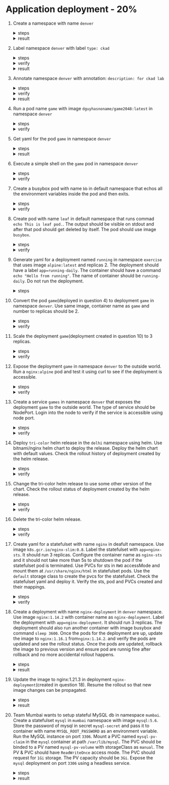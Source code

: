 # Application deployment - 20%

1. Create a namespace with name `denver`

    <details><summary>steps</summary>
    <p>

    ```bash
    kubectl create namespace denver
    ```
    </p>
    </details>

    <details><summary>result</summary>
    <p>

    ```text
    namespace/denver created
    ```
    </p>
    </details>

2. Label namespace `denver` with label `type: ckad`

    <details><summary>steps</summary>
    <p>

    ```bash
    kubectl label namespace denver type=ckad
    ```
    </p>
    </details>

    <details><summary>verify</summary>
    <p>

    ```bash
    kubectl get namespace denver --show-labels
    ```
    </p>
    </details>

    <details><summary>result</summary>
    <p>

    ```text
    NAME     STATUS   AGE   LABELS
    denver   Active   22m   kubernetes.io/metadata.name=denver,type=ckad
    ```
    </p>
    </details>

3. Annotate namespace `denver` with annotation:  `description: for ckad lab`

    <details><summary>steps</summary>
    <p>

    ```bash
    kubectl annotate namespace denver description='for ckad lab'
    ```
    </p>
    </details>

    <details><summary>verify</summary>
    <p>

    ```bash
    kubectl get namespace denver -o jsonpath={.metadata.annotations}
    ```
    </p>
    </details>

    <details><summary>result</summary>
    <p>

    ```text
    {"description":"for ckad lab"}
    ```
    </p>
    </details>

4. Run a pod name `game` with image `dguyhasnoname/game2048:latest` in namespace `denver`

    <details><summary>steps</summary>
    <p>

    ```bash
    kubectl run game -n denver --image=dguyhasnoname/game2048:latest --restart=Never
    ```
    </p>
    </details>

    <details><summary>verify</summary>
    <p>

    ```text
    kubectl get po -n denver
    NAME   READY   STATUS    RESTARTS   AGE
    game   1/1     Running   0          6m32s
    ```
    </p>
    </details>

5. Get yaml for the pod `game` in namespace `denver`

    <details><summary>steps</summary>
    <p>

    ```bash
    kubectl get po game -n denver -o yaml
    ```
    </p>
    </details>

    <details><summary>result</summary>
    <p>

    ```yaml
    metadata:
      creationTimestamp: "2021-10-03T05:45:26Z"
    labels:
      run: game
    name: game
    namespace: denver
    resourceVersion: "240869"
    uid: 9f79d237-c090-4cdc-a422-48ba266f3497
    spec:
      containers:
      - image: dguyhasnoname/game2048:latest
        imagePullPolicy: Always
        name: game
        resources: {}
        terminationMessagePath: /dev/termination-log
        terminationMessagePolicy: File
        volumeMounts:
        - mountPath: /var/run/secrets/kubernetes.io/serviceaccount
          name: kube-api-access-l4b8x
          readOnly: true
    dnsPolicy: ClusterFirst
    enableServiceLinks: true
    nodeName: minikube
    preemptionPolicy: PreemptLowerPriority
    priority: 0
    restartPolicy: Never
    schedulerName: default-scheduler
    securityContext: {}
    serviceAccount: default
    serviceAccountName: default
    terminationGracePeriodSeconds: 30
    tolerations:
    - effect: NoExecute
        key: node.kubernetes.io/not-ready
        operator: Exists
        tolerationSeconds: 300
    - effect: NoExecute
        key: node.kubernetes.io/unreachable
        operator: Exists
        tolerationSeconds: 300
    volumes:
    - name: kube-api-access-l4b8x
        projected:
        defaultMode: 420
        sources:
        - serviceAccountToken:
            expirationSeconds: 3607
            path: token
        - configMap:
            items:
            - key: ca.crt
                path: ca.crt
            name: kube-root-ca.crt
        - downwardAPI:
            items:
            - fieldRef:
                apiVersion: v1
                fieldPath: metadata.namespace
                path: namespace
    status:
      conditions:
      - lastProbeTime: null
        lastTransitionTime: "2021-10-03T05:45:26Z"
        status: "True"
        type: Initialized
      - lastProbeTime: null
        lastTransitionTime: "2021-10-03T05:45:59Z"
        status: "True"
        type: Ready
      - lastProbeTime: null
        lastTransitionTime: "2021-10-03T05:45:59Z"
        status: "True"
        type: ContainersReady
      - lastProbeTime: null
        lastTransitionTime: "2021-10-03T05:45:26Z"
        status: "True"
        type: PodScheduled
      containerStatuses:
      - containerID: docker://a22afea1c9fef2c8f0d7c171d71c44901858db40105c53fd6722e3a66a768467
        image: dguyhasnoname/game2048:latest
        imageID: docker-pullable://dguyhasnoname/game2048@sha256:d39bc83cd36b5179e547ce172332e687f83cbe3e4b5ee24f4714073068663708
        lastState: {}
        name: game
        ready: true
        restartCount: 0
        started: true
          state:
            running:
              startedAt: "2021-10-03T05:45:59Z"
    hostIP: 192.168.49.2
    phase: Running
    podIP: 172.17.0.23
    podIPs:
    - ip: 172.17.0.23
    qosClass: BestEffort
    startTime: "2021-10-03T05:45:26Z"
    ```
    </p>
    </details>

6. Execute a simple shell on the `game` pod in namespace `denver`

    <details><summary>steps</summary>
    <p>

    ```bash
    kubectl exec -it game -n denver -- /bin/sh
    ```
    </p>
    </details>

    <details><summary>verify</summary>
    <p>

    ```bash
    kubectl exec -it game -n denver -- /bin/sh
    # hostname
    game
    ```
    </p>
    </details>

7. Create a busybox pod with name `bb` in default namespace that echos all the environment variables inside the pod and then exits.

    <details><summary>steps</summary>
    <p>

    ```bash
    kubectl run bb --image=busybox --restart=Never -it -- env
    ```
    </p>
    </details>

    <details><summary>verify</summary>
    <p>

    ```bash
    PATH=/usr/local/sbin:/usr/local/bin:/usr/sbin:/usr/bin:/sbin:/bin
    HOSTNAME=bb
    TERM=xterm
    KUBERNETES_PORT_443_TCP_PROTO=tcp
    KUBERNETES_PORT_443_TCP_PORT=443
    KUBERNETES_PORT_443_TCP_ADDR=10.96.0.1
    KUBERNETES_SERVICE_HOST=10.96.0.1
    KUBERNETES_SERVICE_PORT=443
    KUBERNETES_SERVICE_PORT_HTTPS=443
    KUBERNETES_PORT=tcp://10.96.0.1:443
    KUBERNETES_PORT_443_TCP=tcp://10.96.0.1:443
    HOME=/root
    ```
    </p>
    <p>

    ```bash
    kubectl get po
    NAME                     READY   STATUS             RESTARTS         AGE
    bb                       0/1     Completed          0                86s
    ```
    </p>
    </details>

8. Create pod with name `leaf` in default namespace that runs commad `echo This is leaf pod.`. The output should be visible on stdout and after that pod should get deleted by itself. The pod should use image `busybox`.

    <details><summary>steps</summary>
    <p>

    ```bash
    kubectl run leaf --image=busybox -it --rm --restart=Never -- /bin/sh -c 'echo This is leaf pod.'
    ```
    </p>
    </details>

    <details><summary>verify</summary>
    <p>

    ```bash
    kubectl run leaf --image=busybox -it --rm --restart=Never -- /bin/sh -c 'echo This is leaf pod.'
    This is leaf pod.
    pod "leaf" deleted
    ```
    </p>
    </details>

9. Generate yaml for a deployment named `running` in namespace `exercise` that uses image `alpine:latest` and replicas 2. The deployment should have a label `app=running-daily`. The container should have a command `echo "Hello from running"`. The name of container should be `running-daily`. Do not run the deployment.

    <details><summary>steps</summary>
    <p>

    ```bash
    kubectl create ns exercise
    ```
    <p>

    ```bash
    kubectl create deploy running --image=alpine:latest --replicas=2 --namespace=exercise --dry-run=client -o yaml -- /bin/sh -c 'echo "Hello from running"'
    ```
    </p>

    Edit the container name to `running-daily` and add the label `app=running-daily`.
    <p>

    ```yaml
    apiVersion: apps/v1
    kind: Deployment
    metadata:
      creationTimestamp: null
      labels:
        app: running-daily
    name: running
    namespace: exercise
    spec:
      replicas: 2
    selector:
      matchLabels:
        app: running-daily
    strategy: {}
    template:
      metadata:
        creationTimestamp: null
        labels:
          app: running-daily
      spec:
        containers:
        - command:
          - /bin/sh
          - -c
          - echo "Hello from running"
          image: alpine:latest
          name: running-daily
          resources: {}
    status: {}
    ```
    </details>

10. Convert the pod `game`(deployed in question 4) to deployment `game` in namespace `denver`. Use same image, container name as `game` and number to replicas should be 2.

    <details><summary>steps</summary>
    <p>

    ```bash
    kubectl create deployment game -n denver --image=dguyhasnoname/game2048:latest --replicas=2 --dry-run=client -o yaml > game_deploy.yaml
    ```
    </p>
    <p>

    ```bash
    vi game_deploy.yaml
    ```
    </p>
    <p>

    ```yaml
    apiVersion: apps/v1
    kind: Deployment
    metadata:
      creationTimestamp: null
    labels:
      app: game
    name: game
    namespace: denver
    spec:
      replicas: 2
      selector:
        matchLabels:
          app: game
      strategy: {}
      template:
        metadata:
          creationTimestamp: null
          labels:
            app: game
        spec:
          containers:
          - image: dguyhasnoname/game2048:latest
            name: game2048
            resources: {}
    status: {}
    ```
    </p>
    <p>

    ```bash
    kubectl apply -f game_deploy.yaml
    ```
    </p>
    </details>

    <details><summary>verify</summary>
    <p>

    ```text
    kubectl get po -n denver
    NAME                    READY   STATUS    RESTARTS   AGE
    game                    1/1     Running   0          20m
    game-6dbf688b5f-jqfhn   1/1     Running   0          12s
    game-6dbf688b5f-qm7gm   1/1     Running   0          12s
    ```
    </p>
    <p>

    ```text
    kubectl get deployment -n denver
    NAME   READY   UP-TO-DATE   AVAILABLE   AGE
    game   2/2     2            2           82s
    ```
    </p>
    </details>

11. Scale the deployment `game`(deployment created in question 10) to 3 replicas.

    <details><summary>steps</summary>
    <p>

    ```bash
    kubectl scale deployment game -n denver --replicas=3
    ```
    </p>
    </details>

    <details><summary>verify</summary>
    <p>

    ```text
    kubectl get po -n denver
    NAME                    READY   STATUS              RESTARTS   AGE
    game                    1/1     Running             0          68m
    game-6dbf688b5f-jqfhn   1/1     Running             0          48m
    game-6dbf688b5f-qm7gm   1/1     Running             0          48m
    game-6dbf688b5f-xbmwt   0/1     ContainerCreating   0          5s
    ```
    </p>
    </details>

12. Expose the deployment `game` in namespace `denver` to the outside world. Run a `nginx:alpine` pod and test it using curl to see if the deployment is accessible.

    <details><summary>steps</summary>
    <p>
    ```bash
    kubectl expose deployment game -n denver --port=4444 --target-port=80 --type=ClusterIP --name=games
    ```
    </p>
    </details>

    <details><summary>verify</summary>
    <p>

    ```bash
    kubectl get svc -n denver
    NAME    TYPE        CLUSTER-IP       EXTERNAL-IP   PORT(S)          AGE
    games   ClusterIP   10.111.182.190   <none>        4444/TCP         2m40s
    ```
    </p>

    <p>

    ```bash
    kubectl run curl --rm -it --image=nginx:alpine --restart=Never -n denver -- /bin/sh -c 'curl -I http://10.111.182.190:4444'
    ```
    </p>

    <p>

    ```text
    HTTP/1.1 200 OK
    Server: nginx/1.15.12
    Date: Sun, 03 Oct 2021 07:09:06 GMT
    Content-Type: text/html
    Content-Length: 3378
    Last-Modified: Wed, 26 Sep 2018 18:37:14 GMT
    Connection: keep-alive
    ETag: "5babd1da-d32"
    Accept-Ranges: bytes

    pod "curl" deleted
    ```
    </p>
    </details>

13. Create a service `games` in namespace `denver` that exposes the deployment `game` to the outside world. The type of service should be NodePort. Login into the node to verify if the service is accessible using node port.

    <details><summary>steps</summary>
    <p>
    ```bash
    kubectl expose deployment game -n denver --port=3333 --target-port=80 --type=NodePort --name=game
    ```
    </p>
    </details>

    <details><summary>verify</summary>
    <p>

    ```bash
    kubectl get  svc -n denver
    NAME    TYPE        CLUSTER-IP       EXTERNAL-IP   PORT(S)          AGE
    game    NodePort    10.98.205.242    <none>        3333:32105/TCP   9m16s
    ```
    </p>

    <p>

    ```bash
    kubectl get po -n denver -o wide
    NAME                    READY   STATUS      RESTARTS   AGE   IP            NODE       NOMINATED NODE   READINESS GATES
    game-6dbf688b5f-jqfhn   1/1     Running     0          72m   172.17.0.24   minikube   <none>           <none>
    game-6dbf688b5f-qm7gm   1/1     Running     0          72m   172.17.0.25   minikube   <none>           <none>
    game-6dbf688b5f-xbmwt   1/1     Running     0          23m   172.17.0.26   minikube   <none>           <none>
    ```
    <p>

    ```bash
    minikube ssh
    Last login: Sun Oct  3 07:03:31 2021 from 192.168.49.1
    docker@minikube:~$
    ```
    </p>

    In this example, minikube is being used. If you are using some other cluster, you can login on the corresponding node where the game pod is running and then run the following command(replace minikube with your node name) to verify if the service is accessible.
    <p>

    ```bash
    docker@minikube:~$ curl -I http://minikube:32105
    HTTP/1.1 200 OK
    Server: nginx/1.15.12
    Date: Sun, 03 Oct 2021 07:15:15 GMT
    Content-Type: text/html
    Content-Length: 3378
    Last-Modified: Wed, 26 Sep 2018 18:37:14 GMT
    Connection: keep-alive
    ETag: "5babd1da-d32"
    Accept-Ranges: bytes
    ```
    </p>
    </details>

14. Deploy `tri-color` helm release in the `delhi` namespace using helm. Use bitnami/nginx helm chart to deploy the release. Deploy the helm chart with default values. Check the rollout history of deployment created by the helm release.

    <details><summary>steps</summary>
    Dowload the helm chart from bitnami/nginx repository.
    <p>

    ```bash
    helm repo add bitnami https://charts.bitnami.com/bitnami
    ```
    </p>

    Update the helm repo
    <p>

    ```bash
    helm repo update
    ```
    </p>

    Install the release
    <p>

    ```bash
    helm install tri-color bitnami/nginx --create-namespace --namespace delhi
    ```
    </p>

    Check deployment created and rollout status.
    <p>

    ```bash
    kubectl get deploy -n delhi
    kubectl rollout status deploy tri-color-nginx -n delhi
    ```
    </details>

    <details><summary>verify</summary>
    <p>

    ```text
    helm install tri-color bitnami/nginx --create-namespace --namespace delhi
    NAME: tri-color
    LAST DEPLOYED: Sun Oct  3 13:14:45 2021
    NAMESPACE: delhi
    STATUS: deployed
    REVISION: 1
    TEST SUITE: None
    NOTES:
    ** Please be patient while the chart is being deployed **

    NGINX can be accessed through the following DNS name from within your cluster:

        tri-color-nginx.delhi.svc.cluster.local (port 80)

    To access NGINX from outside the cluster, follow the steps below:

    1. Get the NGINX URL by running these commands:

    NOTE: It may take a few minutes for the LoadBalancer IP to be available.
            Watch the status with: 'kubectl get svc --namespace delhi -w tri-color-nginx'

        export SERVICE_PORT=$(kubectl get --namespace delhi -o jsonpath="{.spec.ports[0].port}" services tri-color-nginx)
        export SERVICE_IP=$(kubectl get svc --namespace delhi tri-color-nginx -o jsonpath='{.status.loadBalancer.ingress[0].ip}')
        echo "http://${SERVICE_IP}:${SERVICE_PORT}"

    ```
    </p>
    <p>

    ```bash
    helm list -n delhi
    NAME     	NAMESPACE	REVISION	UPDATED                             	STATUS  	CHART      	APP VERSION
    tri-color	delhi    	1       	2021-10-03 13:14:45.184267 +0530 IST	deployed	nginx-9.5.5	1.21.3
    ```
    </p>
    <p>

    ```bash
    kubectl get po -n delhi
    NAME                              READY   STATUS    RESTARTS   AGE
    tri-color-nginx-c987dd577-f4lg6   1/1     Running   0          110s
    ```
    </p>

    Check rollout status of deployment created.

    <p>

    ```bash
    kubectl get deploy -n delhi
    NAME              READY   UP-TO-DATE   AVAILABLE   AGE
    tri-color-nginx   1/1     1            1           3m45s
    ```

    <p>

    ```bash
    kubectl rollout status deploy tri-color-nginx -n delhi
    deployment "tri-color-nginx" successfully rolled out
    ```
    </details>

15. Change the tri-color helm release to use some other version of the chart. Check the rollout status of deployment created by the helm release.

    <details><summary>steps</summary>
    Search version for bitnami/nginx chart.
    <p>

    ```bash
    helm search repo bitnami/nginx --versions
    ```
    </p>

    Update the helm release `tri-color`
    <p>

    ```bash
    helm upgrade --install tri-color --version=9.5.0 bitnami/nginx --create-namespace --namespace delhi
    ```
    </p>

    Check the rollout history for deployment.
    <p>

    ```bash
    kubectl rollout history deploy tri-color-nginx -n delhi
    ```
    </p>
    </details>

    <details><summary>verify</summary>
    Check the new release.
    <p>

    ```bash
    helm upgrade --install tri-color --version=9.5.0 bitnami/nginx --create-namespace --namespace delhi
    Release "tri-color" has been upgraded. Happy Helming!
    NAME: tri-color
    LAST DEPLOYED: Sun Oct  3 13:26:24 2021
    NAMESPACE: delhi
    STATUS: deployed
    REVISION: 2
    TEST SUITE: None
    NOTES:
    ** Please be patient while the chart is being deployed **

    NGINX can be accessed through the following DNS name from within your cluster:

        tri-color-nginx.delhi.svc.cluster.local (port 80)

    To access NGINX from outside the cluster, follow the steps below:

    1. Get the NGINX URL by running these commands:

    NOTE: It may take a few minutes for the LoadBalancer IP to be available.
            Watch the status with: 'kubectl get svc --namespace delhi -w tri-color-nginx'

        export SERVICE_PORT=$(kubectl get --namespace delhi -o jsonpath="{.spec.ports[0].port}" services tri-color-nginx)
        export SERVICE_IP=$(kubectl get svc --namespace delhi tri-color-nginx -o jsonpath='{.status.loadBalancer.ingress[0].ip}')
        echo "http://${SERVICE_IP}:${SERVICE_PORT}"
    ```
    </p>
    List the helm release.
    <p>

    ```bash
    helm list -n delhi
    NAME     	NAMESPACE	REVISION	UPDATED                             	STATUS  	CHART      	APP VERSION
    tri-color	delhi    	2       	2021-10-03 13:26:24.203328 +0530 IST	deployed	nginx-9.5.0	1.21.1
    ```
    </p>

    Check rollout status of deployment created.
    <p>

    ```bash
    kubectl rollout history deploy tri-color-nginx -n delhi
    deployment.apps/tri-color-nginx
    REVISION  CHANGE-CAUSE
    1         <none>
    2         <none>
    ```
    </p>
    </details>

16. Delete the tri-color helm release.

    <details><summary>steps</summary>
    Delete the helm release `tri-color`.
    <p>

    ```bash
    helm uninstall tri-color -n delhi
    ```
    </p>
    </details>

    <details><summary>verify</summary>
    <p>

    ```bash
    helm uninstall tri-color -n delhi
    release "tri-color" uninstalled
    ```
    </p>
    </details>

17. Create yaml for a statefulset with name `nginx` in deafult namespace. Use image `k8s.gcr.io/nginx-slim:0.8`. Label the statefulset with `app=nginx-sts`. It should run 3 replicas. Configure the container name as `nginx-sts` and it should not take more than 5s to shutdown the pod if the statefulset pod is terminated. Use PVCs for sts in `RWO` accessMode and mount them at `/usr/share/nginx/html` in statefulset pods. Use the `default` storage class to create the pvcs for the statefulset. Check the statefulset yaml and deploy it. Verify the sts, pod and PVCs created and their mappings.

    <details><summary>steps</summary>
    Prepare yaml for statefulset.
    <p>

    ```text
    apiVersion: apps/v1
    kind: StatefulSet
    metadata:
      name: nginx
    spec:
      selector:
        matchLabels:
          app: nginx-sts
      serviceName: "nginx"
      replicas: 3 # by default is 1
      template:
        metadata:
          labels:
            app: nginx-sts
        spec:
          terminationGracePeriodSeconds: 5
          containers:
          - name: nginx-sts
            image: k8s.gcr.io/nginx-slim:0.8
            volumeMounts:
            - name: www
              mountPath: /usr/share/nginx/html
      volumeClaimTemplates:
      - metadata:
          name: www
        spec:
          accessModes: [ "ReadWriteOnce" ]
          resources:
            requests:
              storage: 200Mi
    ```
    </p>

    deploy statefulset.

    <p>

    ```bash
    kubectl apply -f nginx-sts.yaml
    ```
    </p>

    Check the statefulset, pods and PVCs.
    <p>

    ```bash
    kubectl get statefulset,po,pvc
    ```
    </p>
    </details>

    <details><summary>verify</summary>
    <p>

    ```text
    kubectl get statefulset,po,pvc -o wide
    NAME                     READY   AGE     CONTAINERS   IMAGES
    statefulset.apps/nginx   3/3     5m11s   nginx-sts    k8s.gcr.io/nginx-slim:0.8

    NAME                         READY   STATUS             RESTARTS          AGE     IP            NODE       NOMINATED NODE   READINESS GATES
    pod/nginx-0                  1/1     Running            0                 5m11s   172.17.0.27   minikube   <none>           <none>
    pod/nginx-1                  1/1     Running            0                 5m9s    172.17.0.28   minikube   <none>           <none>
    pod/nginx-2                  1/1     Running            0                 5m8s    172.17.0.31   minikube   <none>           <none>

    NAME                                STATUS   VOLUME                                     CAPACITY   ACCESS MODES   STORAGECLASS   AGE
    persistentvolumeclaim/www-nginx-0   Bound    pvc-2b120e12-53e6-40b4-bb5b-6bb5c1aa0698   200Mi      RWO            standard       2m59s
    persistentvolumeclaim/www-nginx-1   Bound    pvc-a34cf366-061c-4ef3-932f-ea2274d9154e   200Mi      RWO            standard       2m56s
    persistentvolumeclaim/www-nginx-2   Bound    pvc-29417f58-6048-457a-a30f-ae3194be4e39   200Mi      RWO            standard       2m53s

    ```
    </p>
    </details>

18. Create a deployment with name `nginx-deployment` in `denver` namespace. Use image `nginx:1.14.2` with container name as `nginx-deployment`. Label the deployment with `app=nginx-deployment`. It should run 3 replicas. The deployment should also run another container with image busybox and command `sleep 3600`. Once the pods for the deployment are up, update the image to `nginx:1.16.1` from`nginx:1.14.2`. and verify the pods are updated and see the rollout status. Once the pods are updated, rollback the image to previous version and ensure pod are runnig fine after rollback and no more accidental rollout happens.

    <details><summary>steps</summary>
    Create initial deployment yaml and store in nginx-deployment.yaml.
    <p>

    ```bash
    kubectl create deploy nginx-deployment -n denver --image=nginx:1.14.2 --replicas=3 --dry-run=client -o yaml
    ```
    </p>
    Edit the deployment yaml to add another container.

    <p>

    ```yaml
    apiVersion: apps/v1
    kind: Deployment
    metadata:
      creationTimestamp: null
      labels:
        app: nginx-deployment
      name: nginx-deployment
      namespace: denver
    spec:
      replicas: 3
      selector:
        matchLabels:
          app: nginx-deployment
      strategy: {}
      template:
        metadata:
          creationTimestamp: null
          labels:
            app: nginx-deployment
        spec:
          containers:
          - image: busybox
            name: busybox
            command: ["/bin/sh", "-c", "sleep 3600"]
          - image: nginx:1.14.2
            name: nginx-deployment
            resources: {}
    status: {}
    ```
    </p>
    Apply the deployment yaml.

    <p>

    ```bash
    kubectl apply -f nginx-deployment.yaml
    ```
    </p>
    Update the image to nginx:1.16.1.
    <p>

    ```bash
    kubectl set image deploy nginx-deployment nginx-deployment=nginx:1.16.2 -n denver
    ```
    </p>
    Verify the pods are updated and see the rollout status.
    <p>

    ```bash
    kubectl rollout status deploy nginx-deployment -n denver
    ```
    </p>
    Rollback the image to nginx:1.14.2.
    <p>

    ```bash
    kubectl rollout undo nginx-deployment -n denver --to-revision=1
    ```
    </p>
    Pause the rollout to avoid any further release.
    <p>

    ```bash
    kubectl rollout pause nginx-deployment -n denver
    ```
    </p>
    </details>

    <details><summary>result</summary>
    Verify that deployment pods are running fine.
    <p>

    ```text
    ┗━ ॐ  kubectl get po -n denver -l app=nginx-deployment
    NAME                                READY   STATUS      RESTARTS   AGE
    nginx-deployment-6774947b7d-cprzd   2/2     Running     0          36s
    nginx-deployment-6774947b7d-g9wfm   2/2     Running     0          59s
    nginx-deployment-6774947b7d-v4zzm   2/2     Running     0          80s
    ```
    </p>

    Verify that the image is updated.
    <p>

    ```bash
    kubectl get po -n denver -l app=nginx-deployment -o jsonpath='{.items[*].spec.containers[?(@.name=="nginx-deployment")].image}'
    ```
    </p>
    Verify if the rollout is paused. Try updating a new image and see if changes gets rolled out.
    <p>

    ```bash
    ┗━ ॐ  kubectl set image deploy nginx-deployment nginx-deployment=nginx:1.16.4 -n denver
    deployment.apps/nginx-deployment image updated
    ┗━ ॐ  kubectl rollout status deploy nginx-deployment -n denver
    Waiting for deployment "nginx-deployment" rollout to finish: 0 out of 3 new replicas have been updated...
    ```
    </p>
    If you check the rollout will not happen and old pods will keep running. We may have to resume the rollout to see the changes.
    </details>

19. Update the image to nginx:1.21.3 in deployment `nginx-deployment`(created in question 18). Resume the rollout so that new image changes can be propagated.

    <details><summary>steps</summary>
    <p>

    ```bash
    kubectl set image deploy nginx-deployment nginx-deployment=nginx:1.21.3 -n denver
    ```
    </p>
    Resume the rollout.
    <p>

    ```bash
    kubectl rollout resume nginx-deployment -n denver
    ```
    </p>
    </details>

    <details><summary>result</summary>
    <p>

    ```bash
    ┗━ ॐ  kubectl rollout resume deploy nginx-deployment -n denver
    deployment.apps/nginx-deployment resumed
    ```
    </p>

    Verify that the pods are updated.
    <p>

    ```bash
    ┗━ ॐ      kubectl get po -n denver -l app=nginx-deployment -o jsonpath='{.items[*].spec.containers[?(@.name=="nginx-deployment")].image}'
    nginx:1.21.3 nginx:1.21.3 nginx:1.21.3
    ```
    </details>

20. Team Mumbai wants to setup stateful MySQL db in namespace `mumbai`. Create a statefulset `mysql` in `mumbai` namespace with image `mysql:5.6`. Store the password of mysql in secret `mysql-secret` and pass it to container with name `MYSQL_ROOT_PASSWORD` as an environment variable. Run the MySQL instance on port `3306`. Mount a PVC named `mysql-pv-claim` in the `mysql` container at path `/var/lib/mysql`. The PVC should be binded to a PV named `mysql-pv-volume` with storageClass as `manual`. The PV & PVC should have `ReadWriteOnce` access mode. The PVC should request for `1Gi` storage. The PV capacity should be `3Gi`. Expose the `mysql` deployment on port `3306` using a headless service.

    <details><summary>steps</summary>
    <p>

    ```bash
    kubectl create ns mumbai
    ```
    </p>
    Create the storageClass, PV and PVC using storage.yaml.
    <p>

    ```yaml
    apiVersion: storage.k8s.io/v1
    kind: StorageClass
    metadata:
      name: manual
    provisioner: k8s.io/minikube-hostpath # this is for minikube clusters. Use appropriate provisioner if working on other clusters.
    reclaimPolicy: Retain
    allowVolumeExpansion: true
    ---
    apiVersion: v1
    kind: PersistentVolume
    metadata:
      name: mysql-pv-volume
      labels:
        type: local
    spec:
      storageClassName: manual
      capacity:
        storage: 3Gi
      accessModes:
        - ReadWriteOnce
      hostPath:
        path: "/mnt/data"
    ---
    apiVersion: v1
    kind: PersistentVolumeClaim
    metadata:
      name: mysql-pv-claim
      namespace: mumbai
    spec:
      storageClassName: manual
      accessModes:
        - ReadWriteOnce
      resources:
        requests:
          storage: 1Gi
    ```
    </p>
    Generate the basic mysql deployment  yaml.
    <p>

    ```bash
    kubectl create deploy mysql -n mumbai --image=mysql:5.6 --port=3306 --dry-run=client -o yaml > mysql-deploy.yaml
    ```
    </p>
    Edit the deployment yaml.
    <p>

    ```yaml
    apiVersion: apps/v1
    kind: Deployment
    metadata:
      name: mysql
      namespace: mumbai
    spec:
      selector:
        matchLabels:
          app: mysql
      template:
        metadata:
          labels:
            app: mysql
        spec:
          containers:
          - image: mysql:5.6
            name: mysql
            env:
            - name: MYSQL_ROOT_PASSWORD
              valueFrom:
                secretKeyRef:
                  name: mysql-secret
                  key: MYSQL_ROOT_PASSWORD
            ports:
            - containerPort: 3306
              name: mysql
            volumeMounts:
            - name: mysql-persistent-storage
              mountPath: /var/lib/mysql
          volumes:
          - name: mysql-persistent-storage
            persistentVolumeClaim:
              claimName: mysql-pv-claim
    ```
    </p>
    Create the secret mysql-secret.
    <p>

    ```bash
    kubectl create secret generic mysql-secret --from-literal=MYSQL_ROOT_PASSWORD=password -n mumbai
    ```
    </p>
    Create the service `mysql-service` by below data in mysql-service.yaml.
    <p>

    ```yaml
    apiVersion: v1
    kind: Service
    metadata:
      name: mysql
      namespace: mumbai
    spec:
      ports:
      - port: 3306
      selector:
        app: mysql
      clusterIP: None
    ```
    </p>
    Apply the deployment, storage and service yaml.

    <p>

    ```bash
    kubectl apply -f storage.yaml
    kubectl apply -f mysql-deploy.yaml
    kubectl apply -f mysql-service.yaml
    ```
    </p>
    </details>

    <details><summary>result</summary>
    Check if storage is created.
    <p>

    ```bash
    [11:09 PM IST 04.10.2021 ☸ 127.0.0.1:57199 📁 CKAD-TheHardWay ❱ master ▲] 
    ┗━ ॐ  kg sc,pv,pvc
    NAME                                             PROVISIONER                RECLAIMPOLICY   VOLUMEBINDINGMODE   ALLOWVOLUMEEXPANSION   AGE
    storageclass.storage.k8s.io/manual               k8s.io/minikube-hostpath   Retain          Immediate           true                   6s
    storageclass.storage.k8s.io/standard (default)   k8s.io/minikube-hostpath   Delete          Immediate           false                  28h

    NAME                                                        CAPACITY   ACCESS MODES   RECLAIM POLICY   STATUS      CLAIM                   STORAGECLASS   REASON   AGE
    persistentvolume/mysql-pv-volume                            3Gi        RWO            Retain           Bound       mumbai/mysql-pv-claim   manual                  6s
    persistentvolume/pvc-ebf0372d-f5c4-4446-b023-175d22ee1ab1   1Gi        RWO            Retain           Available   mumbai/mysql-pv-claim   manual                  6s
    ```
    </p>
    Check if mysql pod in up and mysql service is up inside the pod.
    <p>

    ```text
    ┗━ ॐ  kg po,svc,secret -n mumbai
    NAME                         READY   STATUS    RESTARTS   AGE
    pod/mysql-756f767845-tsrqq   1/1     Running   0          8m10s
    pod/mysql-client             0/1     Error     0          50s

    NAME            TYPE        CLUSTER-IP   EXTERNAL-IP   PORT(S)    AGE
    service/mysql   ClusterIP   None         <none>        3306/TCP   6m51s

    NAME                         TYPE                                  DATA   AGE
    secret/default-token-55rs4   kubernetes.io/service-account-token   3      11m
    secret/mysql-secret          Opaque                                1      7m43s
    ```
    </p>
    Check if mysql is accessible using the headless service.
    <p>

    ```bash
    [11:15 PM IST 04.10.2021 ☸ 127.0.0.1:57199 📁 CKAD-TheHardWay ❱ master ▲]
    ┗━ ॐ  kubectl run -n mumbai -it --rm --image=mysql:5.6 --restart=Never mysql-client -- mysql -h mysql -ppassword
    If you don't see a command prompt, try pressing enter.

    mysql>
    mysql>
    mysql> exit
    Bye
    ```
    </p>

    </details>
